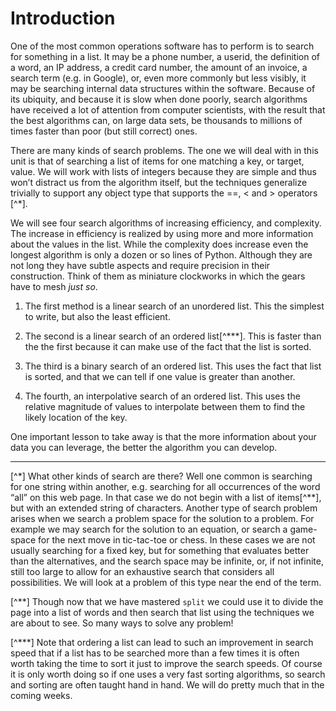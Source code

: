 # Introduction

One of the most common operations software has to perform is to search
for something in a list. It may be a phone number, a userid, the
definition of a word, an IP address, a credit card number, the amount of
an invoice, a search term (e.g. in Google), or, even more commonly but
less visibly, it may be searching internal data structures within the
software. Because of its ubiquity, and because it is slow when done
poorly, search algorithms have received a lot of attention from computer
scientists, with the result that the best algorithms can, on large data
sets, be thousands to millions of times faster than poor (but still
correct) ones.

There are many kinds of search problems. The one we will deal with in
this unit is that of searching a list of items for one matching a key,
or target, value. We will work with lists of integers because they are
simple and thus won’t distract us from the algorithm itself, but the
techniques generalize trivially to support any object type that supports
the ==, < and > operators [^*].

We will see four search algorithms of increasing efficiency, and
complexity. The increase in efficiency is realized by using more and
more information about the values in the list. While the complexity does
increase even the longest algorithm is only a dozen or so lines of
Python. Although they are not long they have subtle aspects and require
precision in their construction. Think of them as miniature clockworks
in which the gears have to mesh *just so*.

1.  The first method is a linear search of an unordered list. This the
    simplest to write, but also the least efficient.

2.  The second is a linear search of an ordered list[^***]. This is
    faster than the the first because it can make use of the fact that
    the list is sorted.

3.  The third is a binary search of an ordered list. This uses the fact
    that list is sorted, and that we can tell if one value is greater
    than another.

4.  The fourth, an interpolative search of an ordered list. This uses
    the relative magnitude of values to interpolate between them to find
    the likely location of the key.

One important lesson to take away is that the more information about
your data you can leverage, the better the algorithm you can develop.

------------------------------------------------------------------------

[^*] What other kinds of search are there? Well one common is searching
for one string within another, e.g. searching for all occurrences of the
word “all” on this web page. In that case we do not begin with a list
of items[^**], but with an extended string of characters. Another type
of search problem arises when we search a problem space for the solution
to a problem. For example we may search for the solution to an equation,
or search a game-space for the next move in tic-tac-toe or chess. In
these cases we are not usually searching for a fixed key, but for
something that evaluates better than the alternatives, and the search
space may be infinite, or, if not infinite, still too large to allow for
an exhaustive search that considers all possibilities. We will look at a
problem of this type near the end of the term.

[^**] Though now that we have mastered `split` we could use it to
divide the page into a list of words and then search that list using the
techniques we are about to see. So many ways to solve any problem!

[^***] Note that ordering a list can lead to such an improvement in
search speed that if a list has to be searched more than a few times it
is often worth taking the time to sort it just to improve the search
speeds. Of course it is only worth doing so if one uses a very fast
sorting algorithms, so search and sorting are often taught hand in hand.
We will do pretty much that in the coming weeks.
